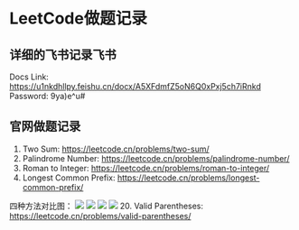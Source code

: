 # LeetCode做题记录

## 详细的飞书记录飞书 
Docs Link: https://u1nkdhllpy.feishu.cn/docx/A5XFdmfZ5oN6Q0xPxj5ch7iRnkd Password: 9ya)e^u#

## 官网做题记录
1. Two Sum: https://leetcode.cn/problems/two-sum/
9. Palindrome Number: https://leetcode.cn/problems/palindrome-number/
13. Roman to Integer: https://leetcode.cn/problems/roman-to-integer/
14. Longest Common Prefix: https://leetcode.cn/problems/longest-common-prefix/

四种方法对比图：
![](https://assets.leetcode-cn.com/solution-static/14/14_fig1.png)
![](https://assets.leetcode-cn.com/solution-static/14/14_fig2.png)
![](https://assets.leetcode-cn.com/solution-static/14/14_fig3.png)
![](https://assets.leetcode-cn.com/solution-static/14/14_fig4.png)
20. Valid Parentheses: https://leetcode.cn/problems/valid-parentheses/